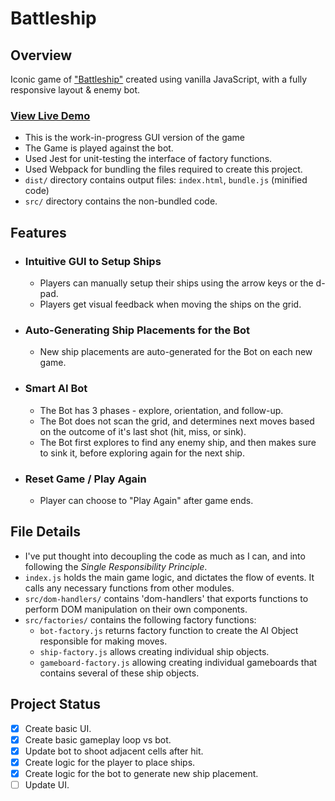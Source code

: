 # Battleship

## Overview

Iconic game of ["Battleship"](<https://en.wikipedia.org/wiki/Battleship_(game)>) created using vanilla JavaScript, with a fully responsive layout & enemy bot.

### [View Live Demo](https://yash-aryan.github.io/Battleship/)

- This is the work-in-progress GUI version of the game
- The Game is played against the bot.
- Used Jest for unit-testing the interface of factory functions.
- Used Webpack for bundling the files required to create this project.
- `dist/` directory contains output files: `index.html`, `bundle.js` (minified code)
- `src/` directory contains the non-bundled code.

## Features

- ### Intuitive GUI to Setup Ships

  - Players can manually setup their ships using the arrow keys or the d-pad.
  - Players get visual feedback when moving the ships on the grid.

- ### Auto-Generating Ship Placements for the Bot

  - New ship placements are auto-generated for the Bot on each new game.

- ### Smart AI Bot

  - The Bot has 3 phases - explore, orientation, and follow-up.
  - The Bot does not scan the grid, and determines next moves based on the outcome of it's last shot (hit, miss, or sink).
  - The Bot first explores to find any enemy ship, and then makes sure to sink it, before exploring again for the next ship.

- ### Reset Game / Play Again

  - Player can choose to "Play Again" after game ends.

## File Details

- I've put thought into decoupling the code as much as I can, and into following the _Single Responsibility Principle_.
- `index.js` holds the main game logic, and dictates the flow of events. It calls any necessary functions from other modules.
- `src/dom-handlers/` contains 'dom-handlers' that exports functions to perform DOM manipulation on their own components.
- `src/factories/` contains the following factory functions:
  - `bot-factory.js` returns factory function to create the AI Object responsible for making moves.
  - `ship-factory.js` allows creating individual ship objects.
  - `gameboard-factory.js` allowing creating individual gameboards that contains several of these ship objects.

## Project Status

- [x] Create basic UI.
- [x] Create basic gameplay loop vs bot.
- [x] Update bot to shoot adjacent cells after hit.
- [x] Create logic for the player to place ships.
- [x] Create logic for the bot to generate new ship placement.
- [ ] Update UI.
